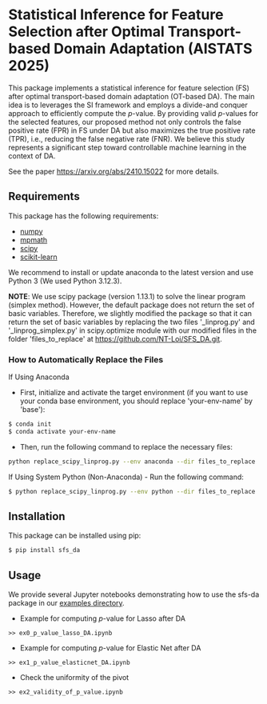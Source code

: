 # Statistical Inference for Feature Selection after Optimal Transport-based Domain Adaptation (AISTATS 2025)

This package implements a statistical inference for feature selection (FS) after optimal transport-based domain adaptation (OT-based DA). The main idea is to  leverages the SI framework and employs a divide-and conquer approach to efficiently compute the $p$-value. By providing valid $p$-values for the selected features, our proposed method not only controls the false positive rate (FPR) in FS under DA but also maximizes the true positive rate (TPR), i.e., reducing the false negative rate (FNR).
We believe this study represents a significant step toward controllable machine learning in the context of DA. 

See the paper <https://arxiv.org/abs/2410.15022> for more details.

## Requirements

This package has the following requirements:
- [numpy](http://numpy.org)
- [mpmath](http://mpmath.org/)
- [scipy](https://scipy.org/)
- [scikit-learn](http://scikit-learn.org)

We recommend to install or update anaconda to the latest version and use Python 3 (We used Python 3.12.3).

**NOTE**: We use scipy package (version 1.13.1) to solve the linear program (simplex method). However, the default package does not return the set of basic variables. Therefore, we slightly modified the package so that it can return the set of basic variables by replacing the two files '_linprog.py' and '_linprog_simplex.py' in scipy.optimize module with our modified files in the folder 'files_to_replace' at <https://github.com/NT-Loi/SFS_DA.git>.

### How to Automatically Replace the Files  
If Using Anaconda
- First, initialize and activate the target environment (if you want to use your conda base environment, you should replace 'your-env-name' by 'base'):  
```bash
$ conda init
$ conda activate your-env-name
```

- Then, run the following command to replace the necessary files:

``` bash
python replace_scipy_linprog.py --env anaconda --dir files_to_replace
```

If Using System Python (Non-Anaconda) - Run the following command:

```bash
$ python replace_scipy_linprog.py --env python --dir files_to_replace
```

## Installation
This package can be installed using pip:
```bash
$ pip install sfs_da
```

## Usage

We provide several Jupyter notebooks demonstrating how to use the sfs-da package in our [examples directory](https://github.com/NT-Loi/SFS_DA).

- Example for computing $p$-value for Lasso after DA
```
>> ex0_p_value_lasso_DA.ipynb
```

- Example for computing $p$-value for Elastic Net after DA
```
>> ex1_p_value_elasticnet_DA.ipynb
```

- Check the uniformity of the pivot
```
>> ex2_validity_of_p_value.ipynb
```